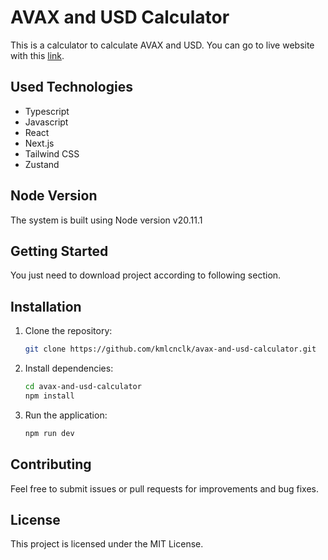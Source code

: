 # AVAX and USD Calculator

This is a calculator to calculate AVAX and USD. You can go to live website with this [link](https://avax-and-usd-calculator.vercel.app/).

## Used Technologies

- Typescript
- Javascript
- React
- Next.js
- Tailwind CSS
- Zustand


## Node Version

The system is built using Node version v20.11.1

## Getting Started

You just need to download project according to following section.

## Installation

1. Clone the repository:
    ```bash
    git clone https://github.com/kmlcnclk/avax-and-usd-calculator.git
    ```
2. Install dependencies:
    ```bash
    cd avax-and-usd-calculator
    npm install
    ```
3. Run the application:
    ```bash
    npm run dev
    ```

## Contributing

Feel free to submit issues or pull requests for improvements and bug fixes.

## License

This project is licensed under the MIT License.

